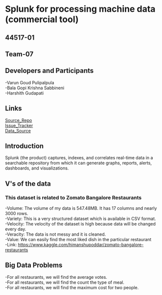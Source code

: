 # Splunk for processing machine data (commercial tool)
## 44517-01
## Team-07
## Developers and Participants
-Varun Goud Pulipalpula<br/>
-Bala Gopi Krishna Sabbineni<br/>
-Harshith Gudapati
## Links
[Source_Repo](https://varungoud2930.github.io/Splunk/)<br/>
[Issue_Tracker](https://github.com/varungoud2930/Splunk/issues)<br/>
[Data_Source](https://www.kaggle.com/himanshupoddar/zomato-bangalore-restaurants)
## Introduction
Splunk (the product) captures, indexes, and correlates real-time data in a searchable repository from which it can generate graphs, reports, alerts, dashboards, and visualizations.
## V's of the data
### This dataset is related to Zomato Bangalore Restaurants
-Volume: The volume of my data is 547.48MB. It has 17 columns and nearly 3000 rows. <br/>
-Variety: This is a very structured dataset which is available in CSV format. <br/>
-Velocity: The velocity of the dataset is high because data will be changed every day. <br/>
-Veracity: The data is not messy and it is cleaned.<br/>
-Value: We can easily find the most liked dish in the particular restaurant<br/>
-Link: https://www.kaggle.com/himanshupoddar/zomato-bangalore-restaurants
## Big Data Problems
-For all restaurants, we will find the average votes.<br/>
-For all restaurants, we will find the count the type of meal.<br/>
-For all restaurants, we will find the maximum cost for two people.





